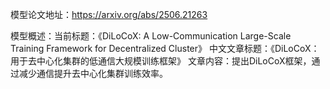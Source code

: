 模型论文地址：https://arxiv.org/abs/2506.21263

模型概述：当前标题：《DiLoCoX: A Low-Communication Large-Scale Training Framework for Decentralized Cluster》
中文文章标题：《DiLoCoX：用于去中心化集群的低通信大规模训练框架》
文章内容：提出DiLoCoX框架，通过减少通信提升去中心化集群训练效率。
